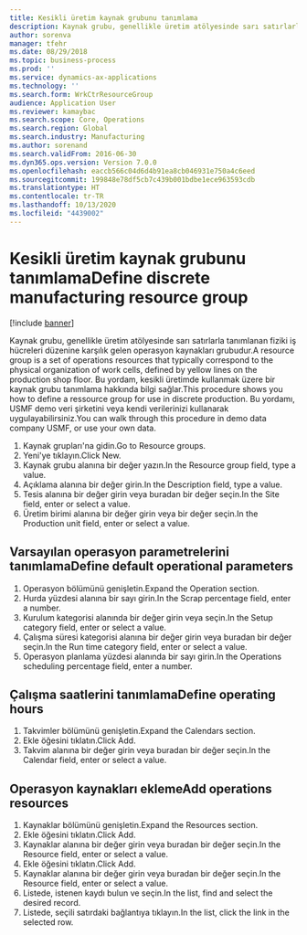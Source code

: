 ```yaml
---
title: Kesikli üretim kaynak grubunu tanımlama
description: Kaynak grubu, genellikle üretim atölyesinde sarı satırlarla tanımlanan fiziki iş hücreleri düzenine karşılık gelen operasyon kaynakları grubudur.
author: sorenva
manager: tfehr
ms.date: 08/29/2018
ms.topic: business-process
ms.prod: ''
ms.service: dynamics-ax-applications
ms.technology: ''
ms.search.form: WrkCtrResourceGroup
audience: Application User
ms.reviewer: kamaybac
ms.search.scope: Core, Operations
ms.search.region: Global
ms.search.industry: Manufacturing
ms.author: sorenand
ms.search.validFrom: 2016-06-30
ms.dyn365.ops.version: Version 7.0.0
ms.openlocfilehash: eaccb566c04d6d4b91ea8cb046931e750a4c6eed
ms.sourcegitcommit: 199848e78df5cb7c439b001bdbe1ece963593cdb
ms.translationtype: HT
ms.contentlocale: tr-TR
ms.lasthandoff: 10/13/2020
ms.locfileid: "4439002"
---
```

# <a name="define-discrete-manufacturing-resource-group"></a><span data-ttu-id="18cc5-103">Kesikli üretim kaynak grubunu tanımlama</span><span class="sxs-lookup"><span data-stu-id="18cc5-103">Define discrete manufacturing resource group</span></span>

[!include [banner](../../includes/banner.md)]

<span data-ttu-id="18cc5-104">Kaynak grubu, genellikle üretim atölyesinde sarı satırlarla tanımlanan fiziki iş hücreleri düzenine karşılık gelen operasyon kaynakları grubudur.</span><span class="sxs-lookup"><span data-stu-id="18cc5-104">A resource group is a set of operations resources that typically correspond to the physical organization of work cells, defined by yellow lines on the production shop floor.</span></span> <span data-ttu-id="18cc5-105">Bu yordam, kesikli üretimde kullanmak üzere bir kaynak grubu tanımlama hakkında bilgi sağlar.</span><span class="sxs-lookup"><span data-stu-id="18cc5-105">This procedure shows you how to define a ressource group for use in discrete production.</span></span> <span data-ttu-id="18cc5-106">Bu yordamı, USMF demo veri şirketini veya kendi verilerinizi kullanarak uygulayabilirsiniz.</span><span class="sxs-lookup"><span data-stu-id="18cc5-106">You can walk through this procedure in demo data company USMF, or use your own data.</span></span>

1. <span data-ttu-id="18cc5-107">Kaynak grupları'na gidin.</span><span class="sxs-lookup"><span data-stu-id="18cc5-107">Go to Resource groups.</span></span>
2. <span data-ttu-id="18cc5-108">Yeni'ye tıklayın.</span><span class="sxs-lookup"><span data-stu-id="18cc5-108">Click New.</span></span>
3. <span data-ttu-id="18cc5-109">Kaynak grubu alanına bir değer yazın.</span><span class="sxs-lookup"><span data-stu-id="18cc5-109">In the Resource group field, type a value.</span></span>
4. <span data-ttu-id="18cc5-110">Açıklama alanına bir değer girin.</span><span class="sxs-lookup"><span data-stu-id="18cc5-110">In the Description field, type a value.</span></span>
5. <span data-ttu-id="18cc5-111">Tesis alanına bir değer girin veya buradan bir değer seçin.</span><span class="sxs-lookup"><span data-stu-id="18cc5-111">In the Site field, enter or select a value.</span></span>
6. <span data-ttu-id="18cc5-112">Üretim birimi alanına bir değer girin veya bir değer seçin.</span><span class="sxs-lookup"><span data-stu-id="18cc5-112">In the Production unit field, enter or select a value.</span></span>

## <a name="define-default-operational-parameters"></a><span data-ttu-id="18cc5-113">Varsayılan operasyon parametrelerini tanımlama</span><span class="sxs-lookup"><span data-stu-id="18cc5-113">Define default operational parameters</span></span>
1. <span data-ttu-id="18cc5-114">Operasyon bölümünü genişletin.</span><span class="sxs-lookup"><span data-stu-id="18cc5-114">Expand the Operation section.</span></span>
2. <span data-ttu-id="18cc5-115">Hurda yüzdesi alanına bir sayı girin.</span><span class="sxs-lookup"><span data-stu-id="18cc5-115">In the Scrap percentage field, enter a number.</span></span>
3. <span data-ttu-id="18cc5-116">Kurulum kategorisi alanında bir değer girin veya seçin.</span><span class="sxs-lookup"><span data-stu-id="18cc5-116">In the Setup category field, enter or select a value.</span></span>
4. <span data-ttu-id="18cc5-117">Çalışma süresi kategorisi alanına bir değer girin veya buradan bir değer seçin.</span><span class="sxs-lookup"><span data-stu-id="18cc5-117">In the Run time category field, enter or select a value.</span></span>
5. <span data-ttu-id="18cc5-118">Operasyon planlama yüzdesi alanında bir sayı girin.</span><span class="sxs-lookup"><span data-stu-id="18cc5-118">In the Operations scheduling percentage field, enter a number.</span></span>

## <a name="define-operating-hours"></a><span data-ttu-id="18cc5-119">Çalışma saatlerini tanımlama</span><span class="sxs-lookup"><span data-stu-id="18cc5-119">Define operating hours</span></span>
1. <span data-ttu-id="18cc5-120">Takvimler bölümünü genişletin.</span><span class="sxs-lookup"><span data-stu-id="18cc5-120">Expand the Calendars section.</span></span>
2. <span data-ttu-id="18cc5-121">Ekle öğesini tıklatın.</span><span class="sxs-lookup"><span data-stu-id="18cc5-121">Click Add.</span></span>
3. <span data-ttu-id="18cc5-122">Takvim alanına bir değer girin veya buradan bir değer seçin.</span><span class="sxs-lookup"><span data-stu-id="18cc5-122">In the Calendar field, enter or select a value.</span></span>

## <a name="add-operations-resources"></a><span data-ttu-id="18cc5-123">Operasyon kaynakları ekleme</span><span class="sxs-lookup"><span data-stu-id="18cc5-123">Add operations resources</span></span>
1. <span data-ttu-id="18cc5-124">Kaynaklar bölümünü genişletin.</span><span class="sxs-lookup"><span data-stu-id="18cc5-124">Expand the Resources section.</span></span>
2. <span data-ttu-id="18cc5-125">Ekle öğesini tıklatın.</span><span class="sxs-lookup"><span data-stu-id="18cc5-125">Click Add.</span></span>
3. <span data-ttu-id="18cc5-126">Kaynaklar alanına bir değer girin veya buradan bir değer seçin.</span><span class="sxs-lookup"><span data-stu-id="18cc5-126">In the Resource field, enter or select a value.</span></span>
4. <span data-ttu-id="18cc5-127">Ekle öğesini tıklatın.</span><span class="sxs-lookup"><span data-stu-id="18cc5-127">Click Add.</span></span>
5. <span data-ttu-id="18cc5-128">Kaynaklar alanına bir değer girin veya buradan bir değer seçin.</span><span class="sxs-lookup"><span data-stu-id="18cc5-128">In the Resource field, enter or select a value.</span></span>
6. <span data-ttu-id="18cc5-129">Listede, istenen kaydı bulun ve seçin.</span><span class="sxs-lookup"><span data-stu-id="18cc5-129">In the list, find and select the desired record.</span></span>
7. <span data-ttu-id="18cc5-130">Listede, seçili satırdaki bağlantıya tıklayın.</span><span class="sxs-lookup"><span data-stu-id="18cc5-130">In the list, click the link in the selected row.</span></span>

